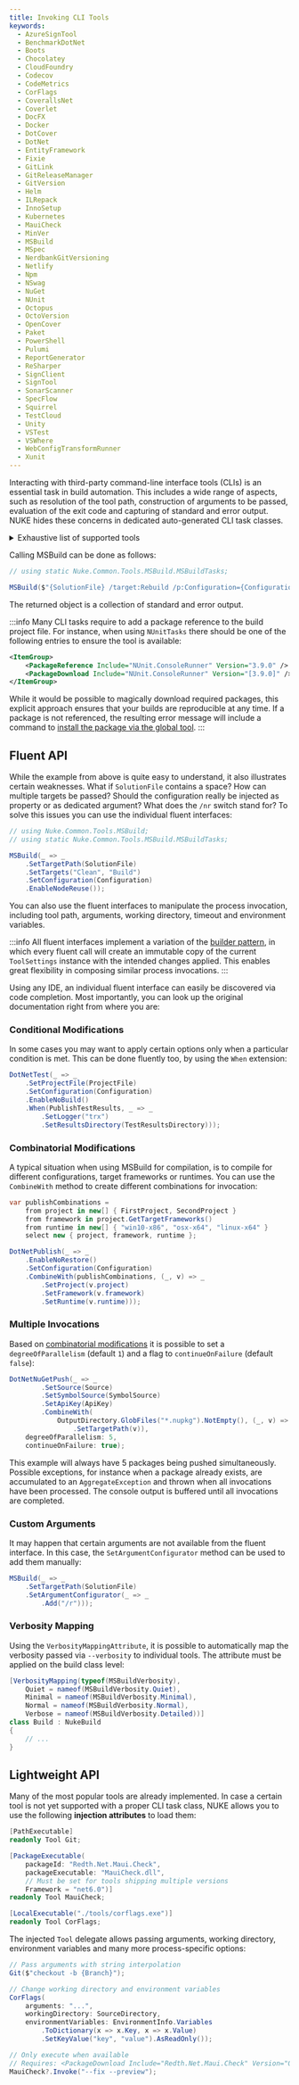 ```yaml
---
title: Invoking CLI Tools
keywords:
  - AzureSignTool
  - BenchmarkDotNet
  - Boots
  - Chocolatey
  - CloudFoundry
  - Codecov
  - CodeMetrics
  - CorFlags
  - CoverallsNet
  - Coverlet
  - DocFX
  - Docker
  - DotCover
  - DotNet
  - EntityFramework
  - Fixie
  - GitLink
  - GitReleaseManager
  - GitVersion
  - Helm
  - ILRepack
  - InnoSetup
  - Kubernetes
  - MauiCheck
  - MinVer
  - MSBuild
  - MSpec
  - NerdbankGitVersioning
  - Netlify
  - Npm
  - NSwag
  - NuGet
  - NUnit
  - Octopus
  - OctoVersion
  - OpenCover
  - Paket
  - PowerShell
  - Pulumi
  - ReportGenerator
  - ReSharper
  - SignClient
  - SignTool
  - SonarScanner
  - SpecFlow
  - Squirrel
  - TestCloud
  - Unity
  - VSTest
  - VSWhere
  - WebConfigTransformRunner
  - Xunit
---
```



Interacting with third-party command-line interface tools (CLIs) is an essential task in build automation. This includes a wide range of aspects, such as resolution of the tool path, construction of arguments to be passed, evaluation of the exit code and capturing of standard and error output. NUKE hides these concerns in dedicated auto-generated CLI task classes.

<details>
<summary>Exhaustive list of supported tools</summary>

| Tool                                                                                                                                                                                                                         | Supported Commands                                                                                                                                                                                                                                                                                                                                                                                                                                                                                                                                                                                                                                                                                                                                                                                                                                                                                                                                                                                                                                                                                                                                                                                                                                                                                                                                                                                                                                                                                                                                                                                                                                                                                                                                                                                                                                                                                                                                                                                                                                                                                                                                                                                                                                                                                                                                                                                                                                                                                                                                                                                                                                                                                                                                                                                                 |
|:-----------------------------------------------------------------------------------------------------------------------------------------------------------------------------------------------------------------------------|:-------------------------------------------------------------------------------------------------------------------------------------------------------------------------------------------------------------------------------------------------------------------------------------------------------------------------------------------------------------------------------------------------------------------------------------------------------------------------------------------------------------------------------------------------------------------------------------------------------------------------------------------------------------------------------------------------------------------------------------------------------------------------------------------------------------------------------------------------------------------------------------------------------------------------------------------------------------------------------------------------------------------------------------------------------------------------------------------------------------------------------------------------------------------------------------------------------------------------------------------------------------------------------------------------------------------------------------------------------------------------------------------------------------------------------------------------------------------------------------------------------------------------------------------------------------------------------------------------------------------------------------------------------------------------------------------------------------------------------------------------------------------------------------------------------------------------------------------------------------------------------------------------------------------------------------------------------------------------------------------------------------------------------------------------------------------------------------------------------------------------------------------------------------------------------------------------------------------------------------------------------------------------------------------------------------------------------------------------------------------------------------------------------------------------------------------------------------------------------------------------------------------------------------------------------------------------------------------------------------------------------------------------------------------------------------------------------------------------------------------------------------------------------------------------------------------|
| [AzureSignTool](https://github.com/vcsjones/AzureSignTool) ([JSON](https://github.com/nuke-build/nuke/blob/develop/source/Nuke.Common/Tools/AzureSignTool/AzureSignTool.json))                                               | `sign`                                                                                                                                                                                                                                                                                                                                                                                                                                                                                                                                                                                                                                                                                                                                                                                                                                                                                                                                                                                                                                                                                                                                                                                                                                                                                                                                                                                                                                                                                                                                                                                                                                                                                                                                                                                                                                                                                                                                                                                                                                                                                                                                                                                                                                                                                                                                                                                                                                                                                                                                                                                                                                                                                                                                                                                                             |
| [BenchmarkDotNet](https://benchmarkdotnet.org/) ([JSON](https://github.com/nuke-build/nuke/blob/develop/source/Nuke.Common/Tools/BenchmarkDotNet/BenchmarkDotNet.json))                                                      | _Single top-level command_                                                                                                                                                                                                                                                                                                                                                                                                                                                                                                                                                                                                                                                                                                                                                                                                                                                                                                                                                                                                                                                                                                                                                                                                                                                                                                                                                                                                                                                                                                                                                                                                                                                                                                                                                                                                                                                                                                                                                                                                                                                                                                                                                                                                                                                                                                                                                                                                                                                                                                                                                                                                                                                                                                                                                                                         |
| [Boots](https://github.com/jonathanpeppers/boots) ([JSON](https://github.com/nuke-build/nuke/blob/develop/source/Nuke.Common/Tools/Boots/Boots.json))                                                                        | _Single top-level command_                                                                                                                                                                                                                                                                                                                                                                                                                                                                                                                                                                                                                                                                                                                                                                                                                                                                                                                                                                                                                                                                                                                                                                                                                                                                                                                                                                                                                                                                                                                                                                                                                                                                                                                                                                                                                                                                                                                                                                                                                                                                                                                                                                                                                                                                                                                                                                                                                                                                                                                                                                                                                                                                                                                                                                                         |
| [Chocolatey](https://chocolatey.org/) ([JSON](https://github.com/nuke-build/nuke/blob/develop/source/Nuke.Common/Tools/Chocolatey/Chocolatey.json))                                                                          | `find`, `list`, `new`, `outdated`, `pack`, `push`, `search`                                                                                                                                                                                                                                                                                                                                                                                                                                                                                                                                                                                                                                                                                                                                                                                                                                                                                                                                                                                                                                                                                                                                                                                                                                                                                                                                                                                                                                                                                                                                                                                                                                                                                                                                                                                                                                                                                                                                                                                                                                                                                                                                                                                                                                                                                                                                                                                                                                                                                                                                                                                                                                                                                                                                                        |
| [CloudFoundry](https://docs.cloudfoundry.org/cf-cli/cf-help.html) ([JSON](https://github.com/nuke-build/nuke/blob/develop/source/Nuke.Common/Tools/CloudFoundry/CloudFoundry.json))                                          | `api`, `auth`, `bind-service`, `bind-service`, `create-route`, `create-service`, `create-space`, `cups`, `curl`, `delete`, `delete-service`, `delete-space`, `login`, `map-route`, `push`, `restage`, `restart`, `scale -f`, `service`, `set-env`, `set-env`, `start`, `stop`, `target`, `unmap-route`                                                                                                                                                                                                                                                                                                                                                                                                                                                                                                                                                                                                                                                                                                                                                                                                                                                                                                                                                                                                                                                                                                                                                                                                                                                                                                                                                                                                                                                                                                                                                                                                                                                                                                                                                                                                                                                                                                                                                                                                                                                                                                                                                                                                                                                                                                                                                                                                                                                                                                             |
| [Codecov](https://about.codecov.io/) ([JSON](https://github.com/nuke-build/nuke/blob/develop/source/Nuke.Common/Tools/Codecov/Codecov.json))                                                                                 | _Single top-level command_                                                                                                                                                                                                                                                                                                                                                                                                                                                                                                                                                                                                                                                                                                                                                                                                                                                                                                                                                                                                                                                                                                                                                                                                                                                                                                                                                                                                                                                                                                                                                                                                                                                                                                                                                                                                                                                                                                                                                                                                                                                                                                                                                                                                                                                                                                                                                                                                                                                                                                                                                                                                                                                                                                                                                                                         |
| [CodeMetrics](https://docs.microsoft.com/en-us/visualstudio/code-quality/code-metrics-values) ([JSON](https://github.com/nuke-build/nuke/blob/develop/source/Nuke.Common/Tools/CodeMetrics/CodeMetrics.json))                | _Single top-level command_                                                                                                                                                                                                                                                                                                                                                                                                                                                                                                                                                                                                                                                                                                                                                                                                                                                                                                                                                                                                                                                                                                                                                                                                                                                                                                                                                                                                                                                                                                                                                                                                                                                                                                                                                                                                                                                                                                                                                                                                                                                                                                                                                                                                                                                                                                                                                                                                                                                                                                                                                                                                                                                                                                                                                                                         |
| [CorFlags](https://docs.microsoft.com/en-us/dotnet/framework/tools/corflags-exe-corflags-conversion-tool) ([JSON](https://github.com/nuke-build/nuke/blob/develop/source/Nuke.Common/Tools/CorFlags/CorFlags.json))          | _Single top-level command_                                                                                                                                                                                                                                                                                                                                                                                                                                                                                                                                                                                                                                                                                                                                                                                                                                                                                                                                                                                                                                                                                                                                                                                                                                                                                                                                                                                                                                                                                                                                                                                                                                                                                                                                                                                                                                                                                                                                                                                                                                                                                                                                                                                                                                                                                                                                                                                                                                                                                                                                                                                                                                                                                                                                                                                         |
| [CoverallsNet](https://coverallsnet.readthedocs.io) ([JSON](https://github.com/nuke-build/nuke/blob/develop/source/Nuke.Common/Tools/CoverallsNet/CoverallsNet.json))                                                        | _Single top-level command_                                                                                                                                                                                                                                                                                                                                                                                                                                                                                                                                                                                                                                                                                                                                                                                                                                                                                                                                                                                                                                                                                                                                                                                                                                                                                                                                                                                                                                                                                                                                                                                                                                                                                                                                                                                                                                                                                                                                                                                                                                                                                                                                                                                                                                                                                                                                                                                                                                                                                                                                                                                                                                                                                                                                                                                         |
| [Coverlet](https://github.com/tonerdo/coverlet/) ([JSON](https://github.com/nuke-build/nuke/blob/develop/source/Nuke.Common/Tools/Coverlet/Coverlet.json))                                                                   | _Single top-level command_                                                                                                                                                                                                                                                                                                                                                                                                                                                                                                                                                                                                                                                                                                                                                                                                                                                                                                                                                                                                                                                                                                                                                                                                                                                                                                                                                                                                                                                                                                                                                                                                                                                                                                                                                                                                                                                                                                                                                                                                                                                                                                                                                                                                                                                                                                                                                                                                                                                                                                                                                                                                                                                                                                                                                                                         |
| [DocFX](https://dotnet.github.io/docfx/) ([JSON](https://github.com/nuke-build/nuke/blob/develop/source/Nuke.Common/Tools/DocFX/DocFX.json))                                                                                 | `build`, `dependency`, `download`, `help`, `init`, `merge`, `metadata`, `pdf`, `serve`, `template`                                                                                                                                                                                                                                                                                                                                                                                                                                                                                                                                                                                                                                                                                                                                                                                                                                                                                                                                                                                                                                                                                                                                                                                                                                                                                                                                                                                                                                                                                                                                                                                                                                                                                                                                                                                                                                                                                                                                                                                                                                                                                                                                                                                                                                                                                                                                                                                                                                                                                                                                                                                                                                                                                                                 |
| [Docker](https://www.docker.com/) ([JSON](https://github.com/nuke-build/nuke/blob/develop/source/Nuke.Common/Tools/Docker/Docker.json))                                                                                      | `attach`, `build`, `builder`, `builder build`, `builder prune`, `buildx build`, `checkpoint`, `checkpoint create`, `checkpoint ls`, `checkpoint rm`, `commit`, `config`, `config create`, `config inspect`, `config ls`, `config rm`, `container`, `container attach`, `container commit`, `container create`, `container diff`, `container exec`, `container export`, `container inspect`, `container kill`, `container logs`, `container ls`, `container pause`, `container port`, `container prune`, `container rename`, `container restart`, `container rm`, `container run`, `container start`, `container stats`, `container stop`, `container top [ps`, `container unpause`, `container update`, `container wait`, `context`, `context create`, `context export`, `context import`, `context inspect`, `context ls`, `context rm`, `context update`, `context use`, `create`, `deploy`, `diff`, `engine`, `engine activate`, `engine check`, `engine update`, `events`, `exec`, `export`, `history`, `image`, `image build`, `image history`, `image import`, `image inspect`, `image load`, `image ls`, `image prune`, `image pull`, `image push`, `image rm`, `image save`, `image tag`, `images`, `import`, `info`, `inspect`, `kill`, `load`, `login`, `logout`, `logs`, `manifest`, `manifest annotate`, `manifest create`, `manifest inspect`, `manifest push`, `network`, `network connect`, `network create`, `network disconnect`, `network inspect`, `network ls`, `network prune`, `network rm`, `node`, `node demote`, `node inspect`, `node ls`, `node promote`, `node ps`, `node rm`, `node update`, `pause`, `plugin`, `plugin create`, `plugin disable`, `plugin enable`, `plugin inspect`, `plugin install`, `plugin ls`, `plugin push`, `plugin rm`, `plugin set`, `plugin upgrade`, `port`, `ps`, `pull`, `push`, `rename`, `restart`, `rm`, `rmi`, `run`, `save`, `search`, `secret`, `secret create`, `secret inspect`, `secret ls`, `secret rm`, `service`, `service create`, `service inspect`, `service logs`, `service ls`, `service ps`, `service rm`, `service rollback`, `service scale`, `service update`, `stack`, `stack deploy`, `stack ls`, `stack ps`, `stack rm`, `stack services`, `start`, `stats`, `stop`, `swarm`, `swarm ca`, `swarm init`, `swarm join HOST:PORT`, `swarm join-token`, `swarm leave`, `swarm unlock`, `swarm unlock-key`, `swarm update`, `system`, `system df`, `system events`, `system info`, `system prune`, `tag`, `top [ps`, `trust`, `trust inspect`, `trust key`, `trust key generate`, `trust key load`, `trust revoke`, `trust sign IMAGE:TAG`, `trust signer`, `trust signer add`, `trust signer remove`, `unpause`, `update`, `version`, `volume`, `volume create`, `volume inspect`, `volume ls`, `volume prune`, `volume rm`, `wait` |
| [DotCover](https://www.jetbrains.com/dotcover) ([JSON](https://github.com/nuke-build/nuke/blob/develop/source/Nuke.Common/Tools/DotCover/DotCover.json))                                                                     | `analyse`, `cover`, `delete`, `dotnet`, `merge`, `report`, `zip`                                                                                                                                                                                                                                                                                                                                                                                                                                                                                                                                                                                                                                                                                                                                                                                                                                                                                                                                                                                                                                                                                                                                                                                                                                                                                                                                                                                                                                                                                                                                                                                                                                                                                                                                                                                                                                                                                                                                                                                                                                                                                                                                                                                                                                                                                                                                                                                                                                                                                                                                                                                                                                                                                                                                                   |
| [DotNet](https://docs.microsoft.com/en-us/dotnet/core/tools/) ([JSON](https://github.com/nuke-build/nuke/blob/develop/source/Nuke.Common/Tools/DotNet/DotNet.json))                                                          | `build`, `clean`, `msbuild`, `nuget add source`, `nuget push`, `pack`, `publish`, `restore`, `run`, `test`, `tool install`, `tool restore`, `tool uninstall`, `tool update`                                                                                                                                                                                                                                                                                                                                                                                                                                                                                                                                                                                                                                                                                                                                                                                                                                                                                                                                                                                                                                                                                                                                                                                                                                                                                                                                                                                                                                                                                                                                                                                                                                                                                                                                                                                                                                                                                                                                                                                                                                                                                                                                                                                                                                                                                                                                                                                                                                                                                                                                                                                                                                        |
| [EntityFramework](https://docs.microsoft.com/en-us/ef/core/miscellaneous/cli/dotnet) ([JSON](https://github.com/nuke-build/nuke/blob/develop/source/Nuke.Common/Tools/EntityFramework/EntityFramework.json))                 | `ef database drop`, `ef database update`, `ef dbcontext info`, `ef dbcontext list`, `ef dbcontext scaffold`, `ef dbcontext script`, `ef migrations add`, `ef migrations list`, `ef migrations remove`, `ef migrations script`                                                                                                                                                                                                                                                                                                                                                                                                                                                                                                                                                                                                                                                                                                                                                                                                                                                                                                                                                                                                                                                                                                                                                                                                                                                                                                                                                                                                                                                                                                                                                                                                                                                                                                                                                                                                                                                                                                                                                                                                                                                                                                                                                                                                                                                                                                                                                                                                                                                                                                                                                                                      |
| [Fixie](https://fixie.github.io/) ([JSON](https://github.com/nuke-build/nuke/blob/develop/source/Nuke.Common/Tools/Fixie/Fixie.json))                                                                                        | _Single top-level command_                                                                                                                                                                                                                                                                                                                                                                                                                                                                                                                                                                                                                                                                                                                                                                                                                                                                                                                                                                                                                                                                                                                                                                                                                                                                                                                                                                                                                                                                                                                                                                                                                                                                                                                                                                                                                                                                                                                                                                                                                                                                                                                                                                                                                                                                                                                                                                                                                                                                                                                                                                                                                                                                                                                                                                                         |
| [GitLink](https://github.com/GitTools/GitLink/) ([JSON](https://github.com/nuke-build/nuke/blob/develop/source/Nuke.Common/Tools/GitLink/GitLink.json))                                                                      | _Single top-level command_                                                                                                                                                                                                                                                                                                                                                                                                                                                                                                                                                                                                                                                                                                                                                                                                                                                                                                                                                                                                                                                                                                                                                                                                                                                                                                                                                                                                                                                                                                                                                                                                                                                                                                                                                                                                                                                                                                                                                                                                                                                                                                                                                                                                                                                                                                                                                                                                                                                                                                                                                                                                                                                                                                                                                                                         |
| [GitReleaseManager](https://gitreleasemanager.readthedocs.io) ([JSON](https://github.com/nuke-build/nuke/blob/develop/source/Nuke.Common/Tools/GitReleaseManager/GitReleaseManager.json))                                    | `addasset`, `close`, `create`, `export`, `publish`                                                                                                                                                                                                                                                                                                                                                                                                                                                                                                                                                                                                                                                                                                                                                                                                                                                                                                                                                                                                                                                                                                                                                                                                                                                                                                                                                                                                                                                                                                                                                                                                                                                                                                                                                                                                                                                                                                                                                                                                                                                                                                                                                                                                                                                                                                                                                                                                                                                                                                                                                                                                                                                                                                                                                                 |
| [GitVersion](http://gitversion.readthedocs.io/en/stable/) ([JSON](https://github.com/nuke-build/nuke/blob/develop/source/Nuke.Common/Tools/GitVersion/GitVersion.json))                                                      | _Single top-level command_                                                                                                                                                                                                                                                                                                                                                                                                                                                                                                                                                                                                                                                                                                                                                                                                                                                                                                                                                                                                                                                                                                                                                                                                                                                                                                                                                                                                                                                                                                                                                                                                                                                                                                                                                                                                                                                                                                                                                                                                                                                                                                                                                                                                                                                                                                                                                                                                                                                                                                                                                                                                                                                                                                                                                                                         |
| [Helm](https://helm.sh/) ([JSON](https://github.com/nuke-build/nuke/blob/develop/source/Nuke.Common/Tools/Helm/Helm.json))                                                                                                   | `completion`, `create`, `delete`, `dependency build`, `dependency list`, `dependency update`, `fetch`, `get`, `get hooks`, `get manifest`, `get notes`, `get values`, `history`, `home`, `init`, `inspect`, `inspect chart`, `inspect readme`, `inspect values`, `install`, `lint`, `list`, `package`, `plugin install`, `plugin list`, `plugin remove`, `plugin update`, `repo add`, `repo index`, `repo list`, `repo remove`, `repo update`, `reset`, `rollback`, `search`, `serve`, `status`, `template`, `test`, `upgrade`, `verify`, `version`                                                                                                                                                                                                                                                                                                                                                                                                                                                                                                                                                                                                                                                                                                                                                                                                                                                                                                                                                                                                                                                                                                                                                                                                                                                                                                                                                                                                                                                                                                                                                                                                                                                                                                                                                                                                                                                                                                                                                                                                                                                                                                                                                                                                                                                                |
| [ILRepack](https://github.com/gluck/il-repack#readme) ([JSON](https://github.com/nuke-build/nuke/blob/develop/source/Nuke.Common/Tools/ILRepack/ILRepack.json))                                                              | _Single top-level command_                                                                                                                                                                                                                                                                                                                                                                                                                                                                                                                                                                                                                                                                                                                                                                                                                                                                                                                                                                                                                                                                                                                                                                                                                                                                                                                                                                                                                                                                                                                                                                                                                                                                                                                                                                                                                                                                                                                                                                                                                                                                                                                                                                                                                                                                                                                                                                                                                                                                                                                                                                                                                                                                                                                                                                                         |
| [InnoSetup](http://www.jrsoftware.org/isinfo.php) ([JSON](https://github.com/nuke-build/nuke/blob/develop/source/Nuke.Common/Tools/InnoSetup/InnoSetup.json))                                                                | _Single top-level command_                                                                                                                                                                                                                                                                                                                                                                                                                                                                                                                                                                                                                                                                                                                                                                                                                                                                                                                                                                                                                                                                                                                                                                                                                                                                                                                                                                                                                                                                                                                                                                                                                                                                                                                                                                                                                                                                                                                                                                                                                                                                                                                                                                                                                                                                                                                                                                                                                                                                                                                                                                                                                                                                                                                                                                                         |
| [Kubernetes](https://kubernetes.io/) ([JSON](https://github.com/nuke-build/nuke/blob/develop/source/Nuke.Common/Tools/Kubernetes/Kubernetes.json))                                                                           | `alpha`, `annotate`, `api-resources`, `api-versions`, `apply`, `apply -k`, `attach`, `auth`, `autoscale`, `certificate`, `cluster-info`, `completion`, `config`, `convert`, `cordon`, `cp`, `create`, `delete`, `describe`, `drain`, `edit`, `exec`, `explain`, `expose`, `get`, `kubectl`, `label`, `logs`, `options`, `patch`, `plugin`, `port-forward`, `proxy`, `replace`, `rolling-update`, `rollout`, `run`, `run-container`, `scale`, `set`, `taint`, `top`, `uncordon`, `version`, `wait`                                                                                                                                                                                                                                                                                                                                                                                                                                                                                                                                                                                                                                                                                                                                                                                                                                                                                                                                                                                                                                                                                                                                                                                                                                                                                                                                                                                                                                                                                                                                                                                                                                                                                                                                                                                                                                                                                                                                                                                                                                                                                                                                                                                                                                                                                                                  |
| [MauiCheck](https://github.com/Redth/dotnet-maui-check) ([JSON](https://github.com/nuke-build/nuke/blob/develop/source/Nuke.Common/Tools/MauiCheck/MauiCheck.json))                                                          | `config`                                                                                                                                                                                                                                                                                                                                                                                                                                                                                                                                                                                                                                                                                                                                                                                                                                                                                                                                                                                                                                                                                                                                                                                                                                                                                                                                                                                                                                                                                                                                                                                                                                                                                                                                                                                                                                                                                                                                                                                                                                                                                                                                                                                                                                                                                                                                                                                                                                                                                                                                                                                                                                                                                                                                                                                                           |
| [MinVer](https://github.com/adamralph/minver) ([JSON](https://github.com/nuke-build/nuke/blob/develop/source/Nuke.Common/Tools/MinVer/MinVer.json))                                                                          | _Single top-level command_                                                                                                                                                                                                                                                                                                                                                                                                                                                                                                                                                                                                                                                                                                                                                                                                                                                                                                                                                                                                                                                                                                                                                                                                                                                                                                                                                                                                                                                                                                                                                                                                                                                                                                                                                                                                                                                                                                                                                                                                                                                                                                                                                                                                                                                                                                                                                                                                                                                                                                                                                                                                                                                                                                                                                                                         |
| [MSBuild](https://msdn.microsoft.com/en-us/library/ms164311.aspx) ([JSON](https://github.com/nuke-build/nuke/blob/develop/source/Nuke.Common/Tools/MSBuild/MSBuild.json))                                                    | _Single top-level command_                                                                                                                                                                                                                                                                                                                                                                                                                                                                                                                                                                                                                                                                                                                                                                                                                                                                                                                                                                                                                                                                                                                                                                                                                                                                                                                                                                                                                                                                                                                                                                                                                                                                                                                                                                                                                                                                                                                                                                                                                                                                                                                                                                                                                                                                                                                                                                                                                                                                                                                                                                                                                                                                                                                                                                                         |
| [MSpec](https://github.com/machine/machine.specifications) ([JSON](https://github.com/nuke-build/nuke/blob/develop/source/Nuke.Common/Tools/MSpec/MSpec.json))                                                               | _Single top-level command_                                                                                                                                                                                                                                                                                                                                                                                                                                                                                                                                                                                                                                                                                                                                                                                                                                                                                                                                                                                                                                                                                                                                                                                                                                                                                                                                                                                                                                                                                                                                                                                                                                                                                                                                                                                                                                                                                                                                                                                                                                                                                                                                                                                                                                                                                                                                                                                                                                                                                                                                                                                                                                                                                                                                                                                         |
| [NerdbankGitVersioning](https://github.com/AArnott/Nerdbank.GitVersioning) ([JSON](https://github.com/nuke-build/nuke/blob/develop/source/Nuke.Common/Tools/NerdbankGitVersioning/NerdbankGitVersioning.json))               | `cloud`, `get-commits`, `get-version`, `install`, `prepare-release`, `set-version`, `tag`                                                                                                                                                                                                                                                                                                                                                                                                                                                                                                                                                                                                                                                                                                                                                                                                                                                                                                                                                                                                                                                                                                                                                                                                                                                                                                                                                                                                                                                                                                                                                                                                                                                                                                                                                                                                                                                                                                                                                                                                                                                                                                                                                                                                                                                                                                                                                                                                                                                                                                                                                                                                                                                                                                                          |
| [Netlify](https://docs.netlify.com/cli/get-started/) ([JSON](https://github.com/nuke-build/nuke/blob/develop/source/Nuke.Common/Tools/Netlify/Netlify.json))                                                                 | `netlify deploy`, `netlify sites:create`, `netlify sites:delete`                                                                                                                                                                                                                                                                                                                                                                                                                                                                                                                                                                                                                                                                                                                                                                                                                                                                                                                                                                                                                                                                                                                                                                                                                                                                                                                                                                                                                                                                                                                                                                                                                                                                                                                                                                                                                                                                                                                                                                                                                                                                                                                                                                                                                                                                                                                                                                                                                                                                                                                                                                                                                                                                                                                                                   |
| [Npm](https://www.npmjs.com/) ([JSON](https://github.com/nuke-build/nuke/blob/develop/source/Nuke.Common/Tools/Npm/Npm.json))                                                                                                | `ci`, `install`, `run`                                                                                                                                                                                                                                                                                                                                                                                                                                                                                                                                                                                                                                                                                                                                                                                                                                                                                                                                                                                                                                                                                                                                                                                                                                                                                                                                                                                                                                                                                                                                                                                                                                                                                                                                                                                                                                                                                                                                                                                                                                                                                                                                                                                                                                                                                                                                                                                                                                                                                                                                                                                                                                                                                                                                                                                             |
| [NSwag](https://github.com/RSuter/NSwag) ([JSON](https://github.com/nuke-build/nuke/blob/develop/source/Nuke.Common/Tools/NSwag/NSwag.json))                                                                                 | `aspnetcore2openapi`, `aspnetcore2swagger`, `jsonschema2csclient`, `jsonschema2tsclient`, `list-controllers`, `list-types`, `new`, `openapi2csclient`, `openapi2cscontroller`, `openapi2tsclient`, `run`, `swagger2csclient`, `swagger2cscontroller`, `swagger2tsclient`, `types2openapi`, `types2swagger`, `version`, `webapi2openapi`, `webapi2swagger`                                                                                                                                                                                                                                                                                                                                                                                                                                                                                                                                                                                                                                                                                                                                                                                                                                                                                                                                                                                                                                                                                                                                                                                                                                                                                                                                                                                                                                                                                                                                                                                                                                                                                                                                                                                                                                                                                                                                                                                                                                                                                                                                                                                                                                                                                                                                                                                                                                                          |
| [NuGet](https://docs.microsoft.com/en-us/nuget/tools/nuget-exe-cli-reference) ([JSON](https://github.com/nuke-build/nuke/blob/develop/source/Nuke.Common/Tools/NuGet/NuGet.json))                                            | `install`, `pack`, `push`, `restore`, `sources add`, `sources disable`, `sources enable`, `sources list`, `sources remove`, `sources update`                                                                                                                                                                                                                                                                                                                                                                                                                                                                                                                                                                                                                                                                                                                                                                                                                                                                                                                                                                                                                                                                                                                                                                                                                                                                                                                                                                                                                                                                                                                                                                                                                                                                                                                                                                                                                                                                                                                                                                                                                                                                                                                                                                                                                                                                                                                                                                                                                                                                                                                                                                                                                                                                       |
| [NUnit](https://www.nunit.org/) ([JSON](https://github.com/nuke-build/nuke/blob/develop/source/Nuke.Common/Tools/NUnit/NUnit.json))                                                                                          | _Single top-level command_                                                                                                                                                                                                                                                                                                                                                                                                                                                                                                                                                                                                                                                                                                                                                                                                                                                                                                                                                                                                                                                                                                                                                                                                                                                                                                                                                                                                                                                                                                                                                                                                                                                                                                                                                                                                                                                                                                                                                                                                                                                                                                                                                                                                                                                                                                                                                                                                                                                                                                                                                                                                                                                                                                                                                                                         |
| [Octopus](https://octopus.com/) ([JSON](https://github.com/nuke-build/nuke/blob/develop/source/Nuke.Common/Tools/Octopus/Octopus.json))                                                                                      | `build-information`, `create-release`, `deploy-release`, `pack`, `push`                                                                                                                                                                                                                                                                                                                                                                                                                                                                                                                                                                                                                                                                                                                                                                                                                                                                                                                                                                                                                                                                                                                                                                                                                                                                                                                                                                                                                                                                                                                                                                                                                                                                                                                                                                                                                                                                                                                                                                                                                                                                                                                                                                                                                                                                                                                                                                                                                                                                                                                                                                                                                                                                                                                                            |
| [OctoVersion](https://github.com/OctopusDeploy/OctoVersion) ([JSON](https://github.com/nuke-build/nuke/blob/develop/source/Nuke.Common/Tools/OctoVersion/OctoVersion.json))                                                  | `octoversion`, `octoversion`                                                                                                                                                                                                                                                                                                                                                                                                                                                                                                                                                                                                                                                                                                                                                                                                                                                                                                                                                                                                                                                                                                                                                                                                                                                                                                                                                                                                                                                                                                                                                                                                                                                                                                                                                                                                                                                                                                                                                                                                                                                                                                                                                                                                                                                                                                                                                                                                                                                                                                                                                                                                                                                                                                                                                                                       |
| [OpenCover](https://github.com/OpenCover/opencover) ([JSON](https://github.com/nuke-build/nuke/blob/develop/source/Nuke.Common/Tools/OpenCover/OpenCover.json))                                                              | _Single top-level command_                                                                                                                                                                                                                                                                                                                                                                                                                                                                                                                                                                                                                                                                                                                                                                                                                                                                                                                                                                                                                                                                                                                                                                                                                                                                                                                                                                                                                                                                                                                                                                                                                                                                                                                                                                                                                                                                                                                                                                                                                                                                                                                                                                                                                                                                                                                                                                                                                                                                                                                                                                                                                                                                                                                                                                                         |
| [Paket](https://fsprojects.github.io/paket) ([JSON](https://github.com/nuke-build/nuke/blob/develop/source/Nuke.Common/Tools/Paket/Paket.json))                                                                              | `pack`, `push`, `restore`, `update`                                                                                                                                                                                                                                                                                                                                                                                                                                                                                                                                                                                                                                                                                                                                                                                                                                                                                                                                                                                                                                                                                                                                                                                                                                                                                                                                                                                                                                                                                                                                                                                                                                                                                                                                                                                                                                                                                                                                                                                                                                                                                                                                                                                                                                                                                                                                                                                                                                                                                                                                                                                                                                                                                                                                                                                |
| [PowerShell](https://docs.microsoft.com/en-us/powershell/) ([JSON](https://github.com/nuke-build/nuke/blob/develop/source/Nuke.Common/Tools/PowerShell/PowerShell.json))                                                     | _Single top-level command_                                                                                                                                                                                                                                                                                                                                                                                                                                                                                                                                                                                                                                                                                                                                                                                                                                                                                                                                                                                                                                                                                                                                                                                                                                                                                                                                                                                                                                                                                                                                                                                                                                                                                                                                                                                                                                                                                                                                                                                                                                                                                                                                                                                                                                                                                                                                                                                                                                                                                                                                                                                                                                                                                                                                                                                         |
| [Pulumi](https://www.pulumi.com/) ([JSON](https://github.com/nuke-build/nuke/blob/develop/source/Nuke.Common/Tools/Pulumi/Pulumi.json))                                                                                      | `config`, `config cp`, `config get`, `config refresh`, `config rm`, `config set`, `destroy`, `new`, `preview`, `stack`, `stack change-secrets-provider`, `stack export`, `stack graph`, `stack history`, `stack import`, `stack init`, `stack ls`, `stack output`, `stack rename`, `stack rm`, `stack select`, `stack tag get`, `stack tag ls`, `stack tag rm`, `stack tag set`, `up`                                                                                                                                                                                                                                                                                                                                                                                                                                                                                                                                                                                                                                                                                                                                                                                                                                                                                                                                                                                                                                                                                                                                                                                                                                                                                                                                                                                                                                                                                                                                                                                                                                                                                                                                                                                                                                                                                                                                                                                                                                                                                                                                                                                                                                                                                                                                                                                                                              |
| [ReportGenerator](https://github.com/danielpalme/ReportGenerator) ([JSON](https://github.com/nuke-build/nuke/blob/develop/source/Nuke.Common/Tools/ReportGenerator/ReportGenerator.json))                                    | _Single top-level command_                                                                                                                                                                                                                                                                                                                                                                                                                                                                                                                                                                                                                                                                                                                                                                                                                                                                                                                                                                                                                                                                                                                                                                                                                                                                                                                                                                                                                                                                                                                                                                                                                                                                                                                                                                                                                                                                                                                                                                                                                                                                                                                                                                                                                                                                                                                                                                                                                                                                                                                                                                                                                                                                                                                                                                                         |
| [ReSharper](https://www.jetbrains.com/help/resharper/ReSharper_Command_Line_Tools.html) ([JSON](https://github.com/nuke-build/nuke/blob/develop/source/Nuke.Common/Tools/ReSharper/ReSharper.json))                          | `cleanupcode`, `dupfinder`, `inspectcode`                                                                                                                                                                                                                                                                                                                                                                                                                                                                                                                                                                                                                                                                                                                                                                                                                                                                                                                                                                                                                                                                                                                                                                                                                                                                                                                                                                                                                                                                                                                                                                                                                                                                                                                                                                                                                                                                                                                                                                                                                                                                                                                                                                                                                                                                                                                                                                                                                                                                                                                                                                                                                                                                                                                                                                          |
| [SignClient](https://discoverdot.net/projects/sign-service) ([JSON](https://github.com/nuke-build/nuke/blob/develop/source/Nuke.Common/Tools/SignClient/SignClient.json))                                                    | `sign`                                                                                                                                                                                                                                                                                                                                                                                                                                                                                                                                                                                                                                                                                                                                                                                                                                                                                                                                                                                                                                                                                                                                                                                                                                                                                                                                                                                                                                                                                                                                                                                                                                                                                                                                                                                                                                                                                                                                                                                                                                                                                                                                                                                                                                                                                                                                                                                                                                                                                                                                                                                                                                                                                                                                                                                                             |
| [SignTool](https://docs.microsoft.com/en-us/dotnet/framework/tools/signtool-exe) ([JSON](https://github.com/nuke-build/nuke/blob/develop/source/Nuke.Common/Tools/SignTool/SignTool.json))                                   | `sign`                                                                                                                                                                                                                                                                                                                                                                                                                                                                                                                                                                                                                                                                                                                                                                                                                                                                                                                                                                                                                                                                                                                                                                                                                                                                                                                                                                                                                                                                                                                                                                                                                                                                                                                                                                                                                                                                                                                                                                                                                                                                                                                                                                                                                                                                                                                                                                                                                                                                                                                                                                                                                                                                                                                                                                                                             |
| [SonarScanner](https://www.sonarqube.org/) ([JSON](https://github.com/nuke-build/nuke/blob/develop/source/Nuke.Common/Tools/SonarScanner/SonarScanner.json))                                                                 | `begin`, `end`                                                                                                                                                                                                                                                                                                                                                                                                                                                                                                                                                                                                                                                                                                                                                                                                                                                                                                                                                                                                                                                                                                                                                                                                                                                                                                                                                                                                                                                                                                                                                                                                                                                                                                                                                                                                                                                                                                                                                                                                                                                                                                                                                                                                                                                                                                                                                                                                                                                                                                                                                                                                                                                                                                                                                                                                     |
| [SpecFlow](https://specflow.org/) ([JSON](https://github.com/nuke-build/nuke/blob/develop/source/Nuke.Common/Tools/SpecFlow/SpecFlow.json))                                                                                  | `buildserverrun`, `mstestexecutionreport`, `nunitexecutionreport`, `register`, `register`, `register`, `run`, `stepdefinitionreport`                                                                                                                                                                                                                                                                                                                                                                                                                                                                                                                                                                                                                                                                                                                                                                                                                                                                                                                                                                                                                                                                                                                                                                                                                                                                                                                                                                                                                                                                                                                                                                                                                                                                                                                                                                                                                                                                                                                                                                                                                                                                                                                                                                                                                                                                                                                                                                                                                                                                                                                                                                                                                                                                               |
| [Squirrel](https://github.com/Squirrel/Squirrel.Windows) ([JSON](https://github.com/nuke-build/nuke/blob/develop/source/Nuke.Common/Tools/Squirrel/Squirrel.json))                                                           | _Single top-level command_                                                                                                                                                                                                                                                                                                                                                                                                                                                                                                                                                                                                                                                                                                                                                                                                                                                                                                                                                                                                                                                                                                                                                                                                                                                                                                                                                                                                                                                                                                                                                                                                                                                                                                                                                                                                                                                                                                                                                                                                                                                                                                                                                                                                                                                                                                                                                                                                                                                                                                                                                                                                                                                                                                                                                                                         |
| [TestCloud](https://developer.xamarin.com/guides/testcloud/) ([JSON](https://github.com/nuke-build/nuke/blob/develop/source/Nuke.Common/Tools/TestCloud/TestCloud.json))                                                     | `submit`                                                                                                                                                                                                                                                                                                                                                                                                                                                                                                                                                                                                                                                                                                                                                                                                                                                                                                                                                                                                                                                                                                                                                                                                                                                                                                                                                                                                                                                                                                                                                                                                                                                                                                                                                                                                                                                                                                                                                                                                                                                                                                                                                                                                                                                                                                                                                                                                                                                                                                                                                                                                                                                                                                                                                                                                           |
| [Unity](https://unity3d.com/) ([JSON](https://github.com/nuke-build/nuke/blob/develop/source/Nuke.Common/Tools/Unity/Unity.json))                                                                                            | `-createManualActivationFile`, `-returnlicense`                                                                                                                                                                                                                                                                                                                                                                                                                                                                                                                                                                                                                                                                                                                                                                                                                                                                                                                                                                                                                                                                                                                                                                                                                                                                                                                                                                                                                                                                                                                                                                                                                                                                                                                                                                                                                                                                                                                                                                                                                                                                                                                                                                                                                                                                                                                                                                                                                                                                                                                                                                                                                                                                                                                                                                    |
| [VSTest](https://msdn.microsoft.com/en-us/library/jj155796.aspx) ([JSON](https://github.com/nuke-build/nuke/blob/develop/source/Nuke.Common/Tools/VSTest/VSTest.json))                                                       | _Single top-level command_                                                                                                                                                                                                                                                                                                                                                                                                                                                                                                                                                                                                                                                                                                                                                                                                                                                                                                                                                                                                                                                                                                                                                                                                                                                                                                                                                                                                                                                                                                                                                                                                                                                                                                                                                                                                                                                                                                                                                                                                                                                                                                                                                                                                                                                                                                                                                                                                                                                                                                                                                                                                                                                                                                                                                                                         |
| [VSWhere](https://github.com/Microsoft/vswhere) ([JSON](https://github.com/nuke-build/nuke/blob/develop/source/Nuke.Common/Tools/VSWhere/VSWhere.json))                                                                      | _Single top-level command_                                                                                                                                                                                                                                                                                                                                                                                                                                                                                                                                                                                                                                                                                                                                                                                                                                                                                                                                                                                                                                                                                                                                                                                                                                                                                                                                                                                                                                                                                                                                                                                                                                                                                                                                                                                                                                                                                                                                                                                                                                                                                                                                                                                                                                                                                                                                                                                                                                                                                                                                                                                                                                                                                                                                                                                         |
| [WebConfigTransformRunner](https://github.com/erichexter/WebConfigTransformRunner) ([JSON](https://github.com/nuke-build/nuke/blob/develop/source/Nuke.Common/Tools/WebConfigTransformRunner/WebConfigTransformRunner.json)) | _Single top-level command_                                                                                                                                                                                                                                                                                                                                                                                                                                                                                                                                                                                                                                                                                                                                                                                                                                                                                                                                                                                                                                                                                                                                                                                                                                                                                                                                                                                                                                                                                                                                                                                                                                                                                                                                                                                                                                                                                                                                                                                                                                                                                                                                                                                                                                                                                                                                                                                                                                                                                                                                                                                                                                                                                                                                                                                         |
| [Xunit](https://xunit.github.io) ([JSON](https://github.com/nuke-build/nuke/blob/develop/source/Nuke.Common/Tools/Xunit/Xunit.json))                                                                                         | _Single top-level command_                                                                                                                                                                                                                                                                                                                                                                                                                                                                                                                                                                                                                                                                                                                                                                                                                                                                                                                                                                                                                                                                                                                                                                                                                                                                                                                                                                                                                                                                                                                                                                                                                                                                                                                                                                                                                                                                                                                                                                                                                                                                                                                                                                                                                                                                                                                                                                                                                                                                                                                                                                                                                                                                                                                                                                                         |

</details>

Calling MSBuild can be done as follows:

```csharp
// using static Nuke.Common.Tools.MSBuild.MSBuildTasks;

MSBuild($"{SolutionFile} /target:Rebuild /p:Configuration={Configuration} /nr:false");
```

The returned object is a collection of standard and error output.

:::info
Many CLI tasks require to add a package reference to the build project file. For instance, when using `NUnitTasks` there should be one of the following entries to ensure the tool is available:

```xml
<ItemGroup>
    <PackageReference Include="NUnit.ConsoleRunner" Version="3.9.0" />
    <PackageDownload Include="NUnit.ConsoleRunner" Version="[3.9.0]" /> 
</ItemGroup>
```

While it would be possible to magically download required packages, this explicit approach ensures that your builds are reproducible at any time. If a package is not referenced, the resulting error message will include a command to [install the package via the global tool](../06-global-tool/01-packages.md).
:::

## Fluent API

While the example from above is quite easy to understand, it also illustrates certain weaknesses. What if `SolutionFile` contains a space? How can multiple targets be passed? Should the configuration really be injected as property or as dedicated argument? What does the `/nr` switch stand for? To solve this issues you can use the individual fluent interfaces:

```csharp
// using Nuke.Common.Tools.MSBuild;
// using static Nuke.Common.Tools.MSBuild.MSBuildTasks;

MSBuild(_ => _
    .SetTargetPath(SolutionFile)
    .SetTargets("Clean", "Build")
    .SetConfiguration(Configuration)
    .EnableNodeReuse());
```

You can also use the fluent interfaces to manipulate the process invocation, including tool path, arguments, working directory, timeout and environment variables.

:::info
All fluent interfaces implement a variation of the [builder pattern](https://en.wikipedia.org/wiki/Builder_pattern), in which every fluent call will create an immutable copy of the current `ToolSettings` instance with the intended changes applied. This enables great flexibility in composing similar process invocations.
:::

Using any IDE, an individual fluent interface can easily be discovered via code completion. Most importantly, you can look up the original documentation right from where you are:



### Conditional Modifications

In some cases you may want to apply certain options only when a particular condition is met. This can be done fluently too, by using the `When` extension:

```csharp
DotNetTest(_ => _
    .SetProjectFile(ProjectFile)
    .SetConfiguration(Configuration)
    .EnableNoBuild()
    .When(PublishTestResults, _ => _
        .SetLogger("trx")
        .SetResultsDirectory(TestResultsDirectory)));
```

### Combinatorial Modifications

A typical situation when using MSBuild for compilation, is to compile for different configurations, target frameworks or runtimes. You can use the `CombineWith` method to create different combinations for invocation:

```csharp
var publishCombinations =
    from project in new[] { FirstProject, SecondProject }
    from framework in project.GetTargetFrameworks()
    from runtime in new[] { "win10-x86", "osx-x64", "linux-x64" }
    select new { project, framework, runtime };

DotNetPublish(_ => _
    .EnableNoRestore()
    .SetConfiguration(Configuration)
    .CombineWith(publishCombinations, (_, v) => _
        .SetProject(v.project)
        .SetFramework(v.framework)
        .SetRuntime(v.runtime)));
```

### Multiple Invocations

Based on [combinatorial modifications](#combinatorial-modifications) it is possible to set a `degreeOfParallelism` (default `1`) and a flag to `continueOnFailure` (default `false`):

```csharp
DotNetNuGetPush(_ => _
        .SetSource(Source)
        .SetSymbolSource(SymbolSource)
        .SetApiKey(ApiKey)
        .CombineWith(
            OutputDirectory.GlobFiles("*.nupkg").NotEmpty(), (_, v) => _
                .SetTargetPath(v)),
    degreeOfParallelism: 5,
    continueOnFailure: true);
```

This example will always have 5 packages being pushed simultaneously. Possible exceptions, for instance when a package already exists, are accumulated to an `AggregateException` and thrown when all invocations have been processed. The console output is buffered until all invocations are completed.

### Custom Arguments

It may happen that certain arguments are not available from the fluent interface. In this case, the `SetArgumentConfigurator` method can be used to add them manually:

```csharp
MSBuild(_ => _
    .SetTargetPath(SolutionFile)
    .SetArgumentConfigurator(_ => _
        .Add("/r")));
```

<!--
    SetToolPath
    SetWorkingDirectory
    SetExecutionTimeout
    SetEnvironmentVariables
    LogOutput
    When
    SetArgumentConfigurator
-->

### Verbosity Mapping

Using the `VerbosityMappingAttribute`, it is possible to automatically map the verbosity passed via `--verbosity` to individual tools. The attribute must be applied on the build class level:

```csharp
[VerbosityMapping(typeof(MSBuildVerbosity),
    Quiet = nameof(MSBuildVerbosity.Quiet),
    Minimal = nameof(MSBuildVerbosity.Minimal),
    Normal = nameof(MSBuildVerbosity.Normal),
    Verbose = nameof(MSBuildVerbosity.Detailed))]
class Build : NukeBuild
{
    // ...
}
```

## Lightweight API

Many of the most popular tools are already implemented. In case a certain tool is not yet supported with a proper CLI task class, NUKE allows you to use the following **injection attributes** to load them:

<!-- snippet: tool-invocation-lightweight -->
```csharp
[PathExecutable]
readonly Tool Git;

[PackageExecutable(
    packageId: "Redth.Net.Maui.Check",
    packageExecutable: "MauiCheck.dll",
    // Must be set for tools shipping multiple versions
    Framework = "net6.0")]
readonly Tool MauiCheck;

[LocalExecutable("./tools/corflags.exe")]
readonly Tool CorFlags;
```
<!-- endSnippet -->

The injected `Tool` delegate allows passing arguments, working directory, environment variables and many more process-specific options:

<!-- snippet: tool-invocation-lightweight-usage -->
```csharp
// Pass arguments with string interpolation
Git($"checkout -b {Branch}");

// Change working directory and environment variables
CorFlags(
    arguments: "...",
    workingDirectory: SourceDirectory,
    environmentVariables: EnvironmentInfo.Variables
        .ToDictionary(x => x.Key, x => x.Value)
        .SetKeyValue("key", "value").AsReadOnly());

// Only execute when available
// Requires: <PackageDownload Include="Redth.Net.Maui.Check" Version="0.10.0" />
MauiCheck?.Invoke("--fix --preview");
```
<!-- endSnippet -->

